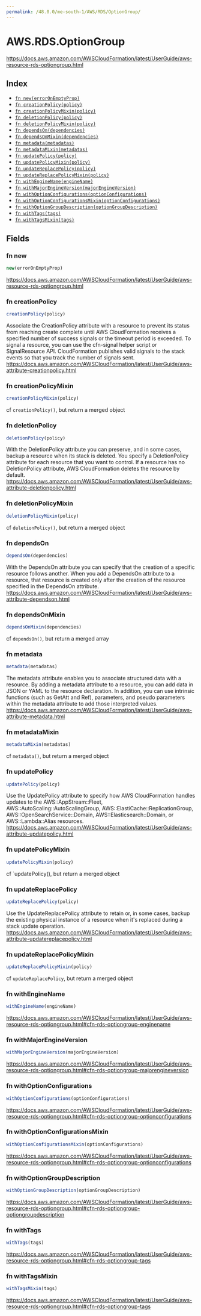 ```yaml
---
permalink: /48.0.0/me-south-1/AWS/RDS/OptionGroup/
---
```


# AWS.RDS.OptionGroup

https://docs.aws.amazon.com/AWSCloudFormation/latest/UserGuide/aws-resource-rds-optiongroup.html

## Index

* [`fn new(errorOnEmptyProp)`](#fn-new)
* [`fn creationPolicy(policy)`](#fn-creationpolicy)
* [`fn creationPolicyMixin(policy)`](#fn-creationpolicymixin)
* [`fn deletionPolicy(policy)`](#fn-deletionpolicy)
* [`fn deletionPolicyMixin(policy)`](#fn-deletionpolicymixin)
* [`fn dependsOn(dependencies)`](#fn-dependson)
* [`fn dependsOnMixin(dependencies)`](#fn-dependsonmixin)
* [`fn metadata(metadatas)`](#fn-metadata)
* [`fn metadataMixin(metadatas)`](#fn-metadatamixin)
* [`fn updatePolicy(policy)`](#fn-updatepolicy)
* [`fn updatePolicyMixin(policy)`](#fn-updatepolicymixin)
* [`fn updateReplacePolicy(policy)`](#fn-updatereplacepolicy)
* [`fn updateReplacePolicyMixin(policy)`](#fn-updatereplacepolicymixin)
* [`fn withEngineName(engineName)`](#fn-withenginename)
* [`fn withMajorEngineVersion(majorEngineVersion)`](#fn-withmajorengineversion)
* [`fn withOptionConfigurations(optionConfigurations)`](#fn-withoptionconfigurations)
* [`fn withOptionConfigurationsMixin(optionConfigurations)`](#fn-withoptionconfigurationsmixin)
* [`fn withOptionGroupDescription(optionGroupDescription)`](#fn-withoptiongroupdescription)
* [`fn withTags(tags)`](#fn-withtags)
* [`fn withTagsMixin(tags)`](#fn-withtagsmixin)

## Fields

### fn new

```ts
new(errorOnEmptyProp)
```

https://docs.aws.amazon.com/AWSCloudFormation/latest/UserGuide/aws-resource-rds-optiongroup.html

### fn creationPolicy

```ts
creationPolicy(policy)
```

Associate the CreationPolicy attribute with a resource to prevent its status from reaching create complete until AWS CloudFormation receives a specified number of success signals or the timeout period is exceeded. To signal a resource, you can use the cfn-signal helper script or SignalResource API. CloudFormation publishes valid signals to the stack events so that you track the number of signals sent. 
https://docs.aws.amazon.com/AWSCloudFormation/latest/UserGuide/aws-attribute-creationpolicy.html

### fn creationPolicyMixin

```ts
creationPolicyMixin(policy)
```

cf `creationPolicy()`, but return a merged object

### fn deletionPolicy

```ts
deletionPolicy(policy)
```

With the DeletionPolicy attribute you can preserve, and in some cases, backup a resource when its stack is deleted. You specify a DeletionPolicy attribute for each resource that you want to control. If a resource has no DeletionPolicy attribute, AWS CloudFormation deletes the resource by default. 
https://docs.aws.amazon.com/AWSCloudFormation/latest/UserGuide/aws-attribute-deletionpolicy.html

### fn deletionPolicyMixin

```ts
deletionPolicyMixin(policy)
```

cf `deletionPolicy()`, but return a merged object

### fn dependsOn

```ts
dependsOn(dependencies)
```

With the DependsOn attribute you can specify that the creation of a specific resource follows another. When you add a DependsOn attribute to a resource, that resource is created only after the creation of the resource specified in the DependsOn attribute. 
https://docs.aws.amazon.com/AWSCloudFormation/latest/UserGuide/aws-attribute-dependson.html

### fn dependsOnMixin

```ts
dependsOnMixin(dependencies)
```

cf `dependsOn()`, but return a merged array

### fn metadata

```ts
metadata(metadatas)
```

The metadata attribute enables you to associate structured data with a resource. By adding a metadata attribute to a resource, you can add data in JSON or YAML to the resource declaration. In addition, you can use intrinsic functions (such as GetAtt and Ref), parameters, and pseudo parameters within the metadata attribute to add those interpreted values. 
https://docs.aws.amazon.com/AWSCloudFormation/latest/UserGuide/aws-attribute-metadata.html

### fn metadataMixin

```ts
metadataMixin(metadatas)
```

cf `metadata()`, but return a merged object

### fn updatePolicy

```ts
updatePolicy(policy)
```

Use the UpdatePolicy attribute to specify how AWS CloudFormation handles updates to the AWS::AppStream::Fleet, AWS::AutoScaling::AutoScalingGroup, AWS::ElastiCache::ReplicationGroup, AWS::OpenSearchService::Domain, AWS::Elasticsearch::Domain, or AWS::Lambda::Alias resources. 
https://docs.aws.amazon.com/AWSCloudFormation/latest/UserGuide/aws-attribute-updatepolicy.html

### fn updatePolicyMixin

```ts
updatePolicyMixin(policy)
```

cf `updatePolicy(), but return a merged object

### fn updateReplacePolicy

```ts
updateReplacePolicy(policy)
```

Use the UpdateReplacePolicy attribute to retain or, in some cases, backup the existing physical instance of a resource when it's replaced during a stack update operation. 
https://docs.aws.amazon.com/AWSCloudFormation/latest/UserGuide/aws-attribute-updatereplacepolicy.html

### fn updateReplacePolicyMixin

```ts
updateReplacePolicyMixin(policy)
```

cf `updateReplacePolicy`, but return a merged object

### fn withEngineName

```ts
withEngineName(engineName)
```

https://docs.aws.amazon.com/AWSCloudFormation/latest/UserGuide/aws-resource-rds-optiongroup.html#cfn-rds-optiongroup-enginename

### fn withMajorEngineVersion

```ts
withMajorEngineVersion(majorEngineVersion)
```

https://docs.aws.amazon.com/AWSCloudFormation/latest/UserGuide/aws-resource-rds-optiongroup.html#cfn-rds-optiongroup-majorengineversion

### fn withOptionConfigurations

```ts
withOptionConfigurations(optionConfigurations)
```

https://docs.aws.amazon.com/AWSCloudFormation/latest/UserGuide/aws-resource-rds-optiongroup.html#cfn-rds-optiongroup-optionconfigurations

### fn withOptionConfigurationsMixin

```ts
withOptionConfigurationsMixin(optionConfigurations)
```

https://docs.aws.amazon.com/AWSCloudFormation/latest/UserGuide/aws-resource-rds-optiongroup.html#cfn-rds-optiongroup-optionconfigurations

### fn withOptionGroupDescription

```ts
withOptionGroupDescription(optionGroupDescription)
```

https://docs.aws.amazon.com/AWSCloudFormation/latest/UserGuide/aws-resource-rds-optiongroup.html#cfn-rds-optiongroup-optiongroupdescription

### fn withTags

```ts
withTags(tags)
```

https://docs.aws.amazon.com/AWSCloudFormation/latest/UserGuide/aws-resource-rds-optiongroup.html#cfn-rds-optiongroup-tags

### fn withTagsMixin

```ts
withTagsMixin(tags)
```

https://docs.aws.amazon.com/AWSCloudFormation/latest/UserGuide/aws-resource-rds-optiongroup.html#cfn-rds-optiongroup-tags